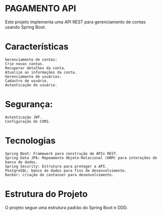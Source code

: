 # PAGAMENTO API
Este projeto implementa uma API REST para gerenciamento de contas usando Spring Boot.

# Características
    Gerenciamento de contas:
    Crie novas contas.
    Recuperar detalhes da conta.
    Atualize as informações da conta.
    Gerenciamento de usuários:
    Cadastro de usuário.
    Autenticação do usuário.
# Segurança:
    Autenticação JWT.
    Configuração do CORS.
# Tecnologias
    Spring Boot: Framework para construção de APIs REST.
    Spring Data JPA: Mapeamento Objeto-Relacional (ORM) para interações de banco de dados.
    Spring Security: Estrutura para proteger a API.
    PostgreSQL: banco de dados para fins de desenvolvimento.
    Docker: criação de container para desenvolvimento.

# Estrutura do Projeto
O projeto segue uma estrutura padrão do Spring Boot e DDD.

